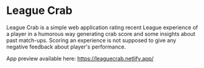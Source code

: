 # League Crab

League Crab is a simple web application rating recent League experience of a player in a humorous way generating crab score and some insights about past match-ups. Scoring an experience is not supposed to give any negative feedback about player's performance. 

App preview available here: https://leaguecrab.netlify.app/
